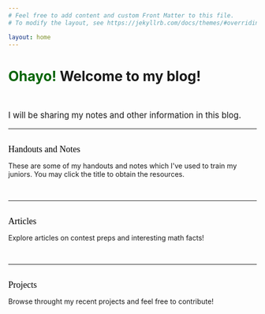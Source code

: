 ```yaml
---
# Feel free to add content and custom Front Matter to this file.
# To modify the layout, see https://jekyllrb.com/docs/themes/#overriding-theme-defaults

layout: home
---
```


<head>
<h1>
        <span style="color:darkgreen">Ohayo!</span> Welcome to my blog!
</h1>
</head>


<body>
<br />
<p style="font-size:larger">
    I will be sharing my notes and other information in this blog.
</p>
<hr />
<br />
<a asp-controller="Home" asp-action="Handouts" style="font-family:Verdana;font-size:large;color:black;text-decoration:none" >Handouts and Notes</a>
<p>
    These are some of my handouts and notes which I've used to train my juniors. You may click the title to obtain the resources. 
</p>
<br />
<hr />
<br />
<a asp-controller="Home" asp-action="Articles" style="font-family:Verdana;font-size:large;color:black;text-decoration:none">Articles</a>
<p>
    Explore articles on contest preps and interesting math facts!
</p>
<br />
<hr />
<br />
<a asp-controller="Home" asp-action="Projects" style="font-family:Verdana;font-size:large;color:black;text-decoration:none">Projects</a>
<p>
    Browse throught my recent projects and feel free to contribute!
</p>
<br />

</body>
